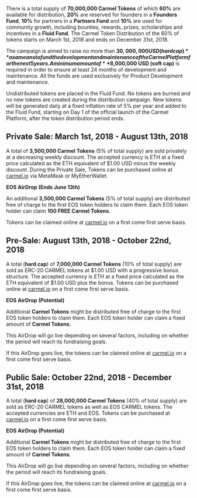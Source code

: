 There is a total supply of **70,000,000 Carmel Tokens** of which **60%** are available for distribution, **20%** are reserved for founders in a **Founders Fund**, **10%** for partners in a **Partners Fund** and **10%** are used for community growth, including bounties, rewards, prizes, scholarships and incentives in a **Fluid Fund**. The Carmel Token Distribution of the 60% of tokens starts on March 1st, 2018 and ends on December 31st, 2018.

The campaign is aimed to raise no more than **$30,000,000 USD (hard cap)** as a means to fund the development and maintenance of the Carmel Platform for the next 5 years. A minimum amount of **$8,000,000 USD (soft cap)** is required in order to ensure at least 24 months of development and maintenance. All the funds are used exclusively for Product Development and maintenance.

Undistributed tokens are placed in the Fluid Fund. No tokens are burned and no new tokens are created during the distribution campaign. New tokens will be generated daily at a fixed inflation rate of 5% per year and added to the Fluid Fund, starting on Day 1 of the official launch of the Carmel Platform, after the token distribution period ends.

## Private Sale: March 1st, 2018 - August 13th, 2018

A total of **3,500,000 Carmel Tokens** (5% of total supply) are sold privately at a decreasing weekly discount. The accepted currency is ETH at a fixed price calculated as the ETH equivalent of $1.00 USD minus the weekly discount. During the Private Sale, Tokens can be purchased online at [carmel.io](https://www/carmel.io/tokens) via MetaMask or MyEtherWallet.

**EOS AirDrop (Ends June 13th)**

An additional **3,500,000 Carmel Tokens** (5% of total supply) are distributed free of charge to the first EOS token holders to claim them. Each EOS token holder can claim **100 FREE Carmel Tokens**.

Tokens can be claimed online at [carmel.io](https://www.carmel.io/tokens) on a first come first serve basis.

## Pre-Sale: August 13th, 2018 - October 22nd, 2018

A total (**hard cap**) of **7,000,000 Carmel Tokens** (10% of total supply) are sold as ERC-20 CARMEL tokens at $1.00 USD with a progressive bonus structure. The accepted currency is ETH at a fixed price calculated as the ETH equivalent of $1.00 USD plus the bonus. Tokens can be purchased online at [carmel.io](https://www.carmel.io/tokens) on a first come first serve basis.

**EOS AirDrop (Potential)**

Additional **Carmel Tokens** might be distributed free of charge to the first EOS token holders to claim them. Each EOS token holder can claim a fixed amount of **Carmel Tokens**.

This AirDrop will go live depending on several factors, including on whether the period will reach its fundraising goals.

If this AirDrop goes live, the tokens can be claimed online at [carmel.io](https://www.carmel.io/tokens) on a first come first serve basis.

## Public Sale: October 22nd, 2018 - December 31st, 2018

A total (**hard cap**) of **28,000,000 Carmel Tokens** (40% of total supply) are sold as ERC-20 CARMEL tokens as well as EOS CARMEL tokens. The accepted currencies are ETH and EOS. Tokens can be purchased at [carmel.io](https://www.carmel.io/tokens) on a first come first serve basis.

**EOS AirDrop (Potential)**

Additional **Carmel Tokens** might be distributed free of charge to the first EOS token holders to claim them. Each EOS token holder can claim a fixed amount of **Carmel Tokens**.

This AirDrop will go live depending on several factors, including on whether the period will reach its fundraising goals.

If this AirDrop goes live, the tokens can be claimed online at [carmel.io](https://www.carmel.io/tokens) on a first come first serve basis.
